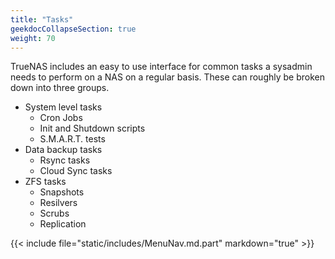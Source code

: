 ```yaml
---
title: "Tasks"
geekdocCollapseSection: true
weight: 70
---
```


TrueNAS includes an easy to use interface for common tasks a sysadmin needs to perform on a NAS on a regular basis.  These can roughly be broken down into three groups.

 + System level tasks
   + Cron Jobs
   + Init and Shutdown scripts
   + S.M.A.R.T. tests
 + Data backup tasks
   + Rsync tasks
   + Cloud Sync tasks
 + ZFS tasks 
   + Snapshots
   + Resilvers
   + Scrubs
   + Replication

{{< include file="static/includes/MenuNav.md.part" markdown="true" >}}
